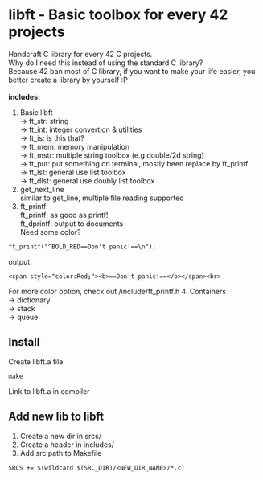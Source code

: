 # libft - Basic toolbox for every 42 projects
Handcraft C library for every 42 C projects.<br>
Why do I need this instead of using the standard C library? <br>
Because 42 ban most of C library, if you want to make your life easier, you better create a library by yourself :P<br>
<br>
**includes:**
1. Basic libft<br>
    -> ft_str: string<br>
    -> ft_int: integer convertion & utilities<br>
    -> ft_is: is this that?<br>
    -> ft_mem: memory manipulation<br>
    -> ft_mstr: multiple string toolbox (e.g double/2d string)<br>
    -> ft_put: put something on terminal, mostly been replace by    ft_printf<br>
    -> ft_lst: general use list toolbox<br>
    -> ft_dlst: general use doubly list toolbox<br>
2. get_next_line<br>
    similar to get_line, multiple file reading supported
3. ft_printf<br>
    ft_printf: as good as printf!<br>
    ft_dprintf: output to documents<br>
    Need some color?
```
ft_printf("^BOLD_RED==Don't panic!==\n");
```
output:<br>
```
<span style="color:Red;"><b>==Don't panic!==</b></span><br>
```
For more color option, check out /include/ft_printf.h
4. Containers<br>
    -> dictionary<br>
    -> stack<br>
    -> queue<br>

## Install
Create libft.a file
```
make
```
Link to libft.a in compiler

## Add new lib to libft
1. Create a new dir in srcs/
2. Create a header in includes/
3. Add src path to Makefile
```
SRCS += $(wildcard $(SRC_DIR)/<NEW_DIR_NAME>/*.c)
```
